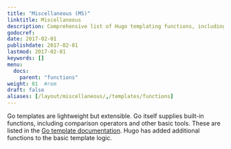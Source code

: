 ```yaml
---
title: "Miscellaneous (MS)"
linktitle: Miscellaneous
description: Comprehensive list of Hugo templating functions, including basic and advanced usage examples.
godocref:
date: 2017-02-01
publishdate: 2017-02-01
lastmod: 2017-02-01
keywords: []
menu:
  docs:
    parent: "functions"
weight: 01	#rem
draft: false
aliases: [/layout/miscellaneous/,/templates/functions]
---
```


Go templates are lightweight but extensible. Go itself supplies built-in functions, including comparison operators and other basic tools. These are listed in the [Go template documentation][gofuncs]. Hugo has added additional functions to the basic template logic.

[gofuncs]: http://golang.org/pkg/text/template/#hdr-Functions
